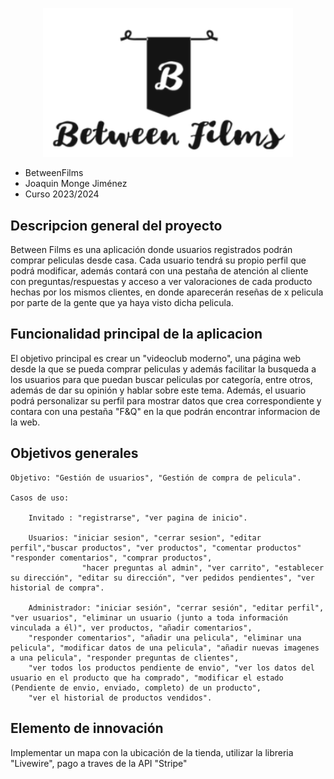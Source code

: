 <p align="center"><a href="https://laravel.com" target="_blank"><img src="/public/img/logo.png" width="400"></a></p>

- BetweenFilms
- Joaquin Monge Jiménez
- Curso 2023/2024


## Descripcion general del proyecto

Between Films es una aplicación donde usuarios registrados podrán comprar peliculas desde casa. Cada
usuario tendrá su propio perfil que podrá modificar, además contará con una pestaña de atención
al cliente con preguntas/respuestas y acceso a ver valoraciones de cada producto hechas por los mismos clientes, 
en donde aparecerán reseñas de x pelicula por parte de la gente que ya haya visto dicha pelicula.

## Funcionalidad principal de la aplicacion

El objetivo principal es crear un "videoclub moderno", una página web desde la que se pueda
comprar peliculas y además facilitar la busqueda a los usuarios para que puedan buscar peliculas por categoría, 
entre otros, además de dar su opinión y hablar sobre este tema. Además, el usuario podrá personalizar su perfil
para mostrar datos que crea correspondiente y contara con una pestaña "F&Q" en la que podrán encontrar informacion
de la web.

## Objetivos generales

    Objetivo: "Gestión de usuarios", "Gestión de compra de pelicula".

    Casos de uso:

        Invitado : "registrarse", "ver pagina de inicio".

        Usuarios: "iniciar sesion", "cerrar sesion", "editar perfil","buscar productos", "ver productos", "comentar productos" "responder comentarios", "comprar productos", 
                    "hacer preguntas al admin", "ver carrito", "establecer su dirección", "editar su dirección", "ver pedidos pendientes", "ver historial de compra".

        Administrador: "iniciar sesión", "cerrar sesión", "editar perfil", "ver usuarios", "eliminar un usuario (junto a toda información vinculada a él)", ver productos, "añadir comentarios", 
        "responder comentarios", "añadir una pelicula", "eliminar una pelicula", "modificar datos de una pelicula", "añadir nuevas imagenes a una pelicula", "responder preguntas de clientes", 
        "ver todos los productos pendiente de envio", "ver los datos del usuario en el producto que ha comprado", "modificar el estado (Pendiente de envio, enviado, completo) de un producto", 
        "ver el historial de productos vendidos".



## Elemento de innovación

Implementar un mapa con la ubicación de la tienda, utilizar la libreria "Livewire", pago a traves de la API "Stripe"

